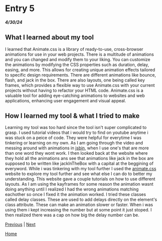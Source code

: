 # Entry 5
##### 4/30/24

## What I learned about my tool

I learned that Animate.css is a library of ready-to-use, cross-browser animations for use in your web projects. There is a multitude of animations and you can changed and modify them to your liking. You can customize the animations by modifying the CSS properties such as duration, delay, easing, and more. This allows for creating unique animation effects tailored to specific design requirements. There are different animations like bounce, flash, and jack in the box. There are also layouts, one being called key frames, which provides a flexible way to use Animate.css with your current projects without having to refactor your HTML code. Animate.css is a valuable tool for adding eye-catching animations to websites and web applications, enhancing user engagement and visual appeal.

## How I learned my tool & what I tried to make

Learning my tool was too hard since the tool isn't super complicated to grasp. I used tutorial videos that i would try to find on youtube anytime i was stuck on a peice of code. They were helpful for everytime I was tinkering or learning on my own. As I am going through the video and messing around with animations in [jsbin](https://jsbin.com/dahicidebo/edit?html,css,output), when I use one's that are more than one word they wont work. I then looked back at the website where they hold all the animations ans see that animations like jack in the box are supposed to be written like jackInTheBox with a capital at the beggining of everyword. While i was tinkering with my tool further I used the [animate.css](https://animate.style/) website to explore my tool further and see what else I can do to better my understanding. This website gave a couple tutorials on how to use different layouts. As I am using the kayframes for some reason the animation wasnt doing anything until I realized I had the wrong animations matching eachother so once I fixed it the animation worked. I tried these classes called delay classes. These are used to add delays directly on the element's class attribute. These can make an animation slower or faster. When i was using them i kept increasing the number but at some point it just stoped. I then realized there was a cap on how big the delay number can be. 

[Previous](entry04.md) | [Next](entry06.md)

[Home](../README.md)
